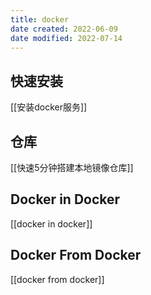```yaml
---
title: docker
date created: 2022-06-09
date modified: 2022-07-14
---
```


## 快速安装

[[安装docker服务]]

## 仓库

[[快速5分钟搭建本地镜像仓库]]

## Docker in Docker

[[docker in docker]]

## Docker From Docker

[[docker from docker]]
